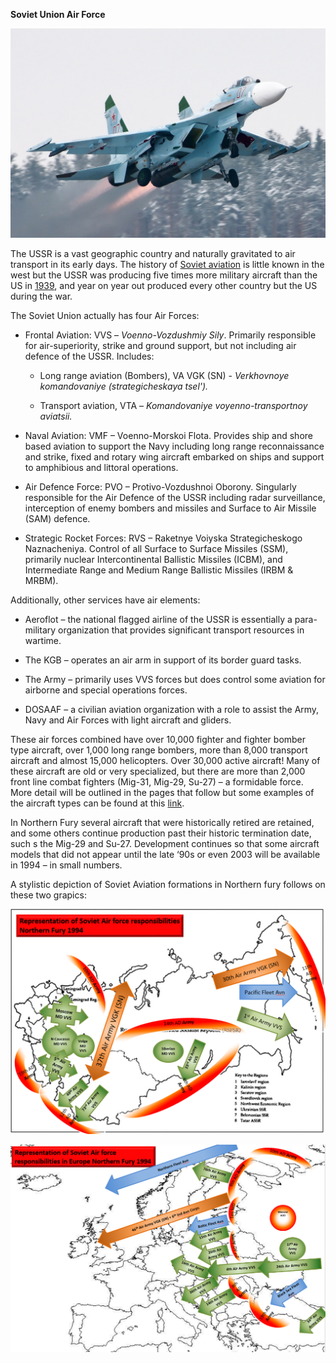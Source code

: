 **Soviet Union Air Force**

![](/assets/images/warsaw/su/air/image1.jpeg)

The USSR is a vast geographic country and naturally gravitated to air
transport in its early days. The history of [Soviet
aviation](https://www.centennialofflight.net/essay/Commercial_Aviation/soviet_air/Tran17.htm)
is little known in the west but the USSR was producing five times more
military aircraft than the US in
[1939](https://en.wikipedia.org/wiki/World_War_II_aircraft_production),
and year on year out produced every other country but the US during the
war.

The Soviet Union actually has four Air Forces:

  - Frontal Aviation: VVS – *Voenno-Vozdushmiy Sily*. Primarily
    responsible for air-superiority, strike and ground support, but not
    including air defence of the USSR. Includes:
    
      - Long range aviation (Bombers), VA VGK (SN) - *Verkhovnoye
        komandovaniye (strategicheskaya tsel').*
    
      - Transport aviation, VTA – *Komandovaniye voyenno-transportnoy
        aviatsii.*

  - Naval Aviation: VMF – Voenno-Morskoi Flota. Provides ship and shore
    based aviation to support the Navy including long range
    reconnaissance and strike, fixed and rotary wing aircraft embarked
    on ships and support to amphibious and littoral operations.

  - Air Defence Force: PVO – Protivo-Vozdushnoi Oborony. Singularly
    responsible for the Air Defence of the USSR including radar
    surveillance, interception of enemy bombers and missiles and Surface
    to Air Missile (SAM) defence.

  - Strategic Rocket Forces: RVS – Raketnye Voiyska Strategicheskogo
    Naznacheniya. Control of all Surface to Surface Missiles (SSM),
    primarily nuclear Intercontinental Ballistic Missiles (ICBM), and
    Intermediate Range and Medium Range Ballistic Missiles (IRBM &
    MRBM).

Additionally, other services have air elements:

  - Aeroflot – the national flagged airline of the USSR is essentially a
    para-military organization that provides significant transport
    resources in wartime.

  - The KGB – operates an air arm in support of its border guard tasks.

  - The Army – primarily uses VVS forces but does control some aviation
    for airborne and special operations forces.

  - DOSAAF – a civilian aviation organization with a role to assist the
    Army, Navy and Air Forces with light aircraft and gliders.

These air forces combined have over 10,000 fighter and fighter bomber
type aircraft, over 1,000 long range bombers, more than 8,000 transport
aircraft and almost 15,000 helicopters. Over 30,000 active aircraft\!
Many of these aircraft are old or very specialized, but there are more
than 2,000 front line combat fighters (Mig-31, Mig-29, Su-27) – a
formidable force. More detail will be outlined in the pages that follow
but some examples of the aircraft types can be found at this
[link](https://www.militaryfactory.com/aircraft/cold-war-soviet-aircraft.asp).

In Northern Fury several aircraft that were historically retired are
retained, and some others continue production past their historic
termination date, such s the Mig-29 and Su-27. Development continues so
that some aircraft models that did not appear until the late ‘90s or
even 2003 will be available in 1994 – in small numbers.

A stylistic depiction of Soviet Aviation formations in Northern fury
follows on these two grapics:

![](/assets/images/warsaw/su/air/image2.png)

![](/assets/images/warsaw/su/air/image3.png)
